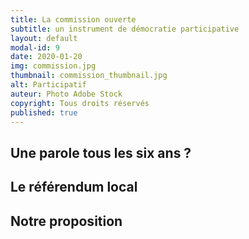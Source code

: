 ```yaml
---
title: La commission ouverte
subtitle: un instrument de démocratie participative
layout: default
modal-id: 9
date: 2020-01-20
img: commission.jpg
thumbnail: commission_thumbnail.jpg
alt: Participatif
auteur: Photo Adobe Stock
copyright: Tous droits réservés
published: true
---
```


## Une parole tous les six ans ? ##

## Le référendum local ##

## Notre proposition ##  

